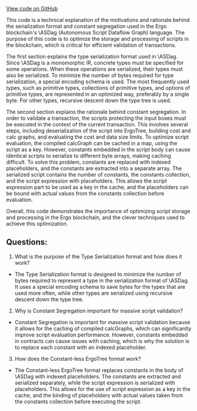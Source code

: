 [View code on GitHub](sigmastate-interpreterhttps://github.com/ScorexFoundation/sigmastate-interpreter/docs/spec/appendix_motivation.tex)

This code is a technical explanation of the motivations and rationale behind the serialization format and constant segregation used in the Ergo blockchain's \ASDag (Autonomous Script Dataflow Graph) language. The purpose of this code is to optimize the storage and processing of scripts in the blockchain, which is critical for efficient validation of transactions.

The first section explains the type serialization format used in \ASDag. Since \ASDag is a monomorphic IR, concrete types must be specified for some operations. When these operations are serialized, their types must also be serialized. To minimize the number of bytes required for type serialization, a special encoding schema is used. The most frequently used types, such as primitive types, collections of primitive types, and options of primitive types, are represented in an optimized way, preferably by a single byte. For other types, recursive descent down the type tree is used.

The second section explains the rationale behind constant segregation. In order to validate a transaction, the scripts protecting the input boxes must be executed in the context of the current transaction. This involves several steps, including deserialization of the script into ErgoTree, building cost and calc graphs, and evaluating the cost and data size limits. To optimize script evaluation, the compiled calcGraph can be cached in a map, using the script as a key. However, constants embedded in the script body can cause identical scripts to serialize to different byte arrays, making caching difficult. To solve this problem, constants are replaced with indexed placeholders, and the constants are extracted into a separate array. The serialized script contains the number of constants, the constants collection, and the script expression with placeholders. This allows the script expression part to be used as a key in the cache, and the placeholders can be bound with actual values from the constants collection before evaluation.

Overall, this code demonstrates the importance of optimizing script storage and processing in the Ergo blockchain, and the clever techniques used to achieve this optimization.
## Questions: 
 1. What is the purpose of the Type Serialization format and how does it work?
- The Type Serialization format is designed to minimize the number of bytes required to represent a type in the serialization format of \ASDag. It uses a special encoding schema to save bytes for the types that are used more often, while other types are serialized using recursive descent down the type tree.

2. Why is Constant Segregation important for massive script validation?
- Constant Segregation is important for massive script validation because it allows for the caching of compiled calcGraphs, which can significantly improve script evaluation performance. However, constants embedded in contracts can cause issues with caching, which is why the solution is to replace each constant with an indexed placeholder.

3. How does the Constant-less ErgoTree format work?
- The Constant-less ErgoTree format replaces constants in the body of \ASDag with indexed placeholders. The constants are extracted and serialized separately, while the script expression is serialized with placeholders. This allows for the use of script expression as a key in the cache, and the binding of placeholders with actual values taken from the constants collection before executing the script.